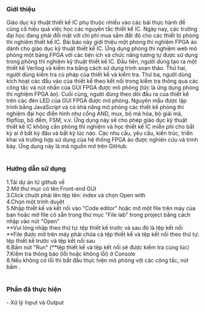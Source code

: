 <h3><b>Giới thiệu</b></h3>
Giáo dục kỹ thuật thiết kế IC phụ thuộc nhiều vào các bài thực hành để củng cố hiệu quả việc học các nguyên tắc thiết kế IC. Ngày nay, các trường đại học đang phải
đối mặt với chi phí mua sắm đắt đỏ cho các thiết bị phòng thí nghiệm thiết kế IC. Bài báo này giới thiệu một phòng thí nghiệm FPGA ảo dành cho giáo dục kỹ thuật 
thiết kế IC. Ứng dụng phòng thí nghiệm web mô phỏng một bảng FPGA với các tiện ích và chức năng tương tự được sử dụng trong phòng thí nghiệm kỹ thuật thiết kế IC. 
Đầu tiên, người dùng tạo ra một thiết kế Verilog và kiểm tra bằng cách sử dụng trình soạn thảo. Thứ hai, người dùng kiểm tra cú pháp của thiết kế và kiểm tra. Thứ ba,
người dùng kích hoạt các đầu vào của thiết kế theo kết nối trong kiểm tra thông qua các công tắc và nút nhấn của GUI FPGA được mô phỏng (tức là ứng dụng phòng thí nghiệm FPGA ảo). 
Cuối cùng, người dùng theo dõi đầu ra của thiết kế trên các đèn LED của GUI FPGA được mô phỏng. Nguyên mẫu được lập trình bằng JavaScript và có khả năng mô phỏng các thiết kế
phòng thí nghiệm đại học điển hình như cổng AND, mux, bộ mã hóa, bộ giải mã, flipflop, bộ đếm, FSM, v.v. Ứng dụng này sẽ cho phép giáo dục kỹ thuật thiết kế IC 
không cần phòng thí nghiệm và học thiết kế IC miễn phí cho bất kỳ ai ở bất kỳ đâu và bất kỳ lúc nào. Các nhu cầu, yêu cầu, kiến trúc, triển khai và trường hợp sử dụng của 
hệ thống FPGA ảo được nghiên cứu và trình bày. Ứng dụng này là mã nguồn mở trên GitHub.
</br>
</br>
<h3><b>Hướng dẫn sử dụng</b></h3>
1.Tải dự án từ github về
</br>
2.Mở thư mục có tên Front-end GUI
</br>
3.Click chuột phải lên tệp tên: index và chọn Open with
</br>
4.Chọn một trình duyệt
</br>
5.Nhập thiết kế và kểt nối vào "Code editor" hoặc mở một file trên máy của bạn hoặc mở file có sẵn trong thư mục "File lab" trong project bằng cách nhập vào nút "Open"
</br>
**Vui lòng nhập theo thứ tự: tệp thiết kế trước và sau đó là tệp kết nối
</br>
**File được mở trên máy phải chứa cả tệp thiết kế và tệp kết nối theo thứ tự: tệp thiết kế trước và tệp kết nối sau
</br>
6.Bấm nút "Run" (**tệp thiết kế và tệp kết nối sẽ được kiểm tra cùng lúc)
</br>
7.Kiểm tra thông báo (lỗi hoặc không lỗi) ở Console
</br>
8.Nếu không có lỗi thì bắt đầu thực hiện mô phỏng với các công tắc, nút bấm .
</br>
</br>
<h3><b>Phần đã thực hiện</b></h3>
- Xử lý Input và Output
